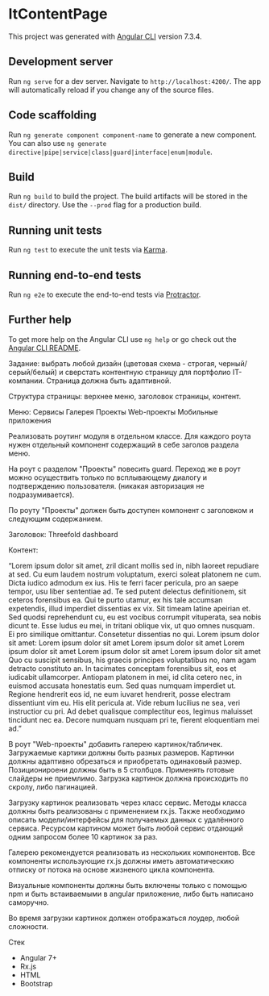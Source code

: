 # ItContentPage

This project was generated with [Angular CLI](https://github.com/angular/angular-cli) version 7.3.4.

## Development server

Run `ng serve` for a dev server. Navigate to `http://localhost:4200/`. The app will automatically reload if you change any of the source files.

## Code scaffolding

Run `ng generate component component-name` to generate a new component. You can also use `ng generate directive|pipe|service|class|guard|interface|enum|module`.

## Build

Run `ng build` to build the project. The build artifacts will be stored in the `dist/` directory. Use the `--prod` flag for a production build.

## Running unit tests

Run `ng test` to execute the unit tests via [Karma](https://karma-runner.github.io).

## Running end-to-end tests

Run `ng e2e` to execute the end-to-end tests via [Protractor](http://www.protractortest.org/).

## Further help

To get more help on the Angular CLI use `ng help` or go check out the [Angular CLI README](https://github.com/angular/angular-cli/blob/master/README.md).

Задание:
 выбрать любой дизайн (цветовая схема - строгая, черный/серый/белый) и сверстать контентную страницу для портфолио IT-компании. Страница должна быть адаптивной.

Структура страницы: верхнее меню, заголовок страницы, контент.

Меню:
Сервисы
Галерея
Проекты
Web-проекты
Мобильные приложения


Реализовать роутинг модуля в отдельном классе.
Для каждого роута нужен отдельный компонент содержащий в себе заголов раздела меню.

На роут с разделом "Проекты" повесить guard. Переход же в роут можно осуществить только по всплывающему диалогу и подтверждению пользователя. (никакая авторизация не подразумивается).

По роуту "Проекты" должен быть доступен компонент с заголовком и следующим содержанием.

Заголовок: Threefold dashboard

Контент:

“Lorem ipsum dolor sit amet, zril dicant mollis sed in, nibh laoreet repudiare at sed. Cu eum laudem nostrum voluptatum, exerci soleat platonem ne cum. Dicta iudico admodum ex ius. His te ferri facer pericula, pro an saepe tempor, usu liber sententiae ad. Te sed putent delectus definitionem, sit ceteros forensibus ea.
Qui te purto utamur, ex his tale accumsan expetendis, illud imperdiet dissentias ex vix. Sit timeam latine apeirian et. Sed quodsi reprehendunt cu, eu est vocibus corrumpit vituperata, sea nobis dicunt te. Esse ludus eu mei, in tritani oblique vix, ut quo omnes nusquam. Ei pro similique omittantur. Consetetur dissentias no qui.
Lorem ipsum dolor sit amet:
Lorem ipsum dolor sit amet
Lorem ipsum dolor sit amet
Lorem ipsum dolor sit amet
Lorem ipsum dolor sit amet
Lorem ipsum dolor sit amet
Quo cu suscipit sensibus, his graecis principes voluptatibus no, nam agam detracto constituto an. In tacimates conceptam forensibus sit, eos et iudicabit ullamcorper. Antiopam platonem in mei, id clita cetero nec, in euismod accusata honestatis eum. Sed quas numquam imperdiet ut.
Regione hendrerit eos id, ne eum iuvaret hendrerit, posse electram dissentiunt vim eu. His elit pericula at. Vide rebum lucilius ne sea, veri instructior cu pri. Ad debet qualisque complectitur eos, legimus maluisset tincidunt nec ea. Decore numquam nusquam pri te, fierent eloquentiam mei ad.”


В роут "Web-проекты" добавить галерею картинок/табличек. Загружаемые картики должны быть разных размеров. Картинки должны адаптивно обрезаться и приобретать одинаковый размер. Позиционироени должны быть в 5 столбцов. Применять готовые слайдеры не приемлимо. Загрузка картинок должна происходить по скролу, либо пагинацией.

Загрузку картинок реализовать через класс сервис. Методы класса должны быть реализованы с применением rx.js. Также необходимо описать модели/интерфейсы для получаемых данных с удалённого сервиса. Ресурсом картином может быть любой сервис отдающий одним запросом более 10 картинок за раз.

Галерею рекомендуется реализовать из нескольких компонентов. Все компоненты использующие rx.js должны иметь автоматическию отписку от потока на основе жизненого цикла компонента.

Визуальные компоненты должны быть включены только с помощью npm и быть встаиваемыми в angular приложение, либо быть написано саморучно.

Во время загрузки картинок должен отображаться лоудер, любой сложности.

Стек
- Angular 7+
- Rx.js
- HTML
- Bootstrap
